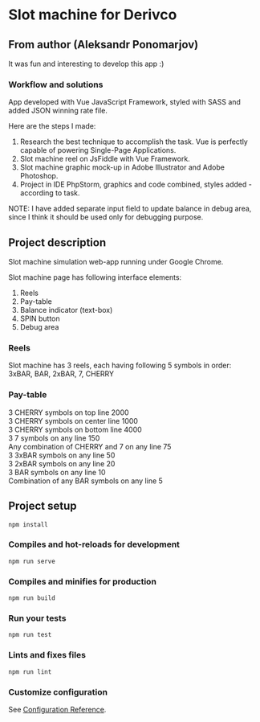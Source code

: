 # Slot machine for Derivco

## From author (Aleksandr Ponomarjov)
It was fun and interesting to develop this app :)

### Workflow and solutions
App developed with Vue JavaScript Framework, styled with SASS and added JSON winning rate file. 

Here are the steps I made:
1) Research the best technique to accomplish the task. Vue is perfectly capable of powering Single-Page Applications.
2) Slot machine reel on JsFiddle with Vue Framework.
3) Slot machine graphic mock-up in Adobe Illustrator and Adobe Photoshop.
4) Project in IDE PhpStorm, graphics and code combined, styles added - according to task.

NOTE: I have added separate input field to update balance in debug area, since I think it should be used only for debugging purpose. 

## Project description
Slot machine simulation web-app running under Google Chrome.

Slot machine page has following interface elements:
1. Reels
2. Pay-table
3. Balance indicator (text-box)
4. SPIN button
5. Debug area

### Reels
Slot machine has 3 reels, each having following 5 symbols in order:<br />
3xBAR, BAR, 2xBAR, 7, CHERRY

### Pay-table
3 CHERRY symbols on top line 2000<br />
3 CHERRY symbols on center line 1000<br />
3 CHERRY symbols on bottom line 4000<br />
3 7 symbols on any line 150<br />
Any combination of CHERRY and 7 on any line 75<br />
3 3xBAR symbols on any line 50<br />
3 2xBAR symbols on any line 20<br />
3 BAR symbols on any line 10<br />
Combination of any BAR symbols on any line 5<br />

## Project setup
```
npm install
```

### Compiles and hot-reloads for development
```
npm run serve
```

### Compiles and minifies for production
```
npm run build
```

### Run your tests
```
npm run test
```

### Lints and fixes files
```
npm run lint
```

### Customize configuration
See [Configuration Reference](https://cli.vuejs.org/config/).
